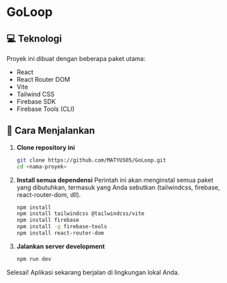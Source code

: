 # GoLoop

## 💻 Teknologi

Proyek ini dibuat dengan beberapa paket utama:

* React
* React Router DOM
* Vite
* Tailwind CSS
* Firebase SDK
* Firebase Tools (CLI)

## 🚀 Cara Menjalankan

1.  **Clone repository ini**
    ```bash
    git clone https://github.com/MATYUS05/GoLoop.git
    cd <nama-proyek>
    ```

2.  **Install semua dependensi**
    Perintah ini akan menginstal semua paket yang dibutuhkan, termasuk yang Anda sebutkan (tailwindcss, firebase, react-router-dom, dll).
    ```bash
    npm install
    npm install tailwindcss @tailwindcss/vite
    npm install firebase
    npm install -g firebase-tools
    npm install react-router-dom
    ```

3.  **Jalankan server development**
    ```bash
    npm run dev
    ```

Selesai! Aplikasi sekarang berjalan di lingkungan lokal Anda.
